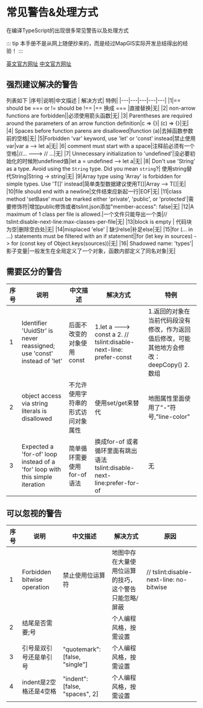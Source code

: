 # 常见警告&处理方式
在编译TypeScript的出现很多常见警告以及处理方式

::: tip
本手册不是从网上随便抄来的，而是经过MapGIS实际开发总结得出的经验！
:::

[英文官方网址](https://palantir.github.io/tslint/rules/) [中文官方网址](https://www.tslang.cn/docs/handbook/error.html)

## 强烈建议解决的警告
列表如下
|序号|说明|中文描述 | 解决方式| 特例|
|---|---|---|---|---|
|1|== should be ===  or != should be !== |== 换成 === |直接替换|无|
|2| non-arrow functions are forbidden||必须使用箭头函数|无|
|3| Parentheses are required around the parameters of an arrow function definition|c => {}| (c) => {}|无|
|4| Spaces before function parens are disallowed|function (a)|去掉函数参数前的空格|无|
|5|Forbidden 'var' keyword, use 'let' or 'const' instead|禁止使用var|var a --> let a|无|
|6| comment must start with a space|注释前必须有一个空格|//... ---> // ...|无|
|7| Unnecessary initialization to 'undefined'|没必要初始化的时候附undefined值|let a = undefined --> let a|无|
|8| Don't use 'String' as a type. Avoid using the `String` type. Did you mean `string`?| 使用string替代String|String -> string|无|
|9|Array type using 'Array<T>' is forbidden for simple types. Use 'T[]' instead|简单类型数据建议使用T[]|Array<T> --> T[]|无|
|10|file should end with a newline|文件结束应新起一行|EOF|无|
|11|class method 'setBase' must be marked either 'private', 'public', or 'protected'|需要修饰符|增加public修饰或者tslint.json添加"member-access": false|无|
|12|A maximum of 1 class per file is allowed.|一个文件只能导出一个类|// tslint:disable-next-line:max-classes-per-file|无|
|13|block is empty | 代码块为空|删除空白处|无|
|14|misplaced 'else' | 缺少else|补足else|无|
|15|for (... in ...) statements must be filtered with an if statement||for (let key in sources) -> for (const key of Object.keys(sources))|无|
|16| Shadowed name: 'types'|影子变量|一般发生在全局定义了一个对象，函数内部定义了同名对象|无|


## 需要区分的警告
|序号|说明|中文描述 | 解决方式| 特例|
|---|---|---|---|---|
|1| Identifier 'UuidStr' is never reassigned; use 'const' instead of 'let' | 后面不改变的对象使用const | 1.let a ---> const a   2. // tslint:disable-next-line: prefer-const |  1.返回的对象在当前代码段没有修改，作为返回值后修改，可能其他地方会修改：deepCopy()  2. 数组 |
|2|object access via string literals is disallowed|不允许使用字符串的形式访问对象属性|使用set/get来替代|地图属性里面使用了"-"符号,"line-color"|
|3|Expected a 'for-of' loop instead of a 'for' loop with this simple iteration|简单循环需要使用for-of语法|换成for-of 或者 循环里面有跳出语法 tslint:disable-next-line:prefer-for-of |无|

## 可以忽视的警告

|序号|说明|中文描述 | 解决方式| 原因|
|---|---|---|---|---|
|1| Forbidden bitwise operation|禁止使用位运算符|地图中存在大量使用位运算的技巧，这个警告只能忽略/屏蔽| // tslint:disable-next-line: no-bitwise|防止 bool1 && bool2 -> bool1 & bool2|
|2|结尾是否需要;号||个人编程风格，按需设置|
|3|引号是双引号还是单引号|"quotemark": [false, "single"]|个人编程风格，按需设置|
|4|indent是2空格还是4空格|"indent": [false, "spaces", 2]|个人编程风格，按需设置|



